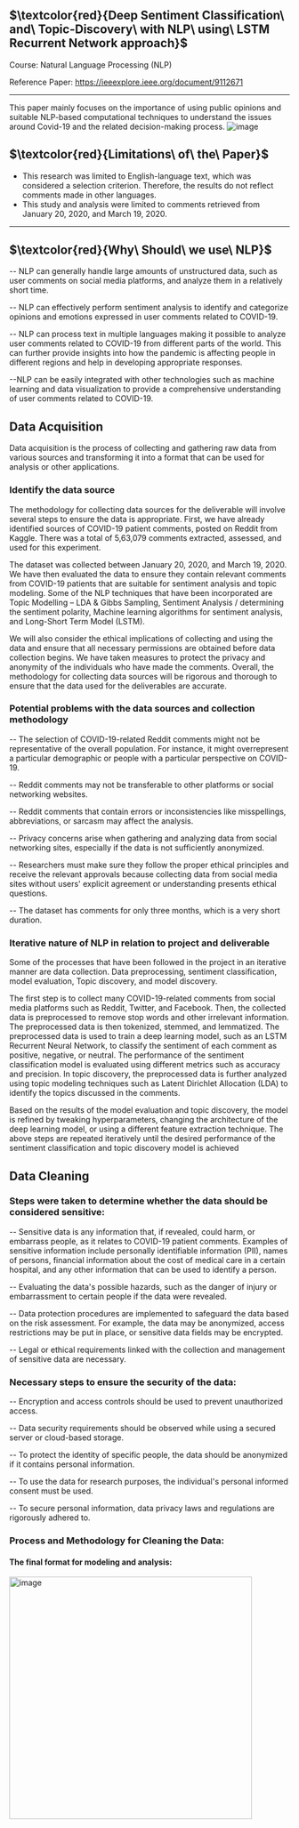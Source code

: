 ## $\textcolor{red}{Deep Sentiment Classification\ and\ Topic-Discovery\ with NLP\ using\ LSTM Recurrent Network approach}$

Course: Natural Language Processing (NLP)  

Reference Paper: https://ieeexplore.ieee.org/document/9112671
___________________________________________________________________________________________

This paper mainly focuses on the importance of using public opinions and suitable NLP-based computational techniques to understand the issues around Covid-19 and the related decision-making process.
![image](https://github.com/swethamurthy25/Deep-Sentiment-Classification-and-Topic-Discovery-with-NLP-using-LSTM-Recurrent-Network-approach/assets/112581595/6e18b2c8-6108-4678-b1bf-7d4efc86713d)


## $\textcolor{red}{Limitations\ of\ the\ Paper}$

* This research was limited to English-language text, which was considered a selection criterion. Therefore, the results do not reflect comments made in other languages.
* This study and analysis were limited to comments retrieved from January 20, 2020, and March 19, 2020.

__________________________________________________________________________________________________________________

## $\textcolor{red}{Why\ Should\ we use\ NLP}$

-- NLP can generally handle large amounts of unstructured data, such as user comments on social media platforms, and analyze them in a relatively short time.

-- NLP can effectively perform sentiment analysis to identify and categorize opinions and emotions expressed in user comments related to COVID-19.

-- NLP can process text in multiple languages making it possible to analyze user comments related to COVID-19 from different parts of the world. This can further provide insights into how the pandemic is affecting people in different regions and help in developing appropriate responses. 

--NLP can be easily integrated with other technologies such as machine learning and data visualization to provide a comprehensive understanding of user comments related to COVID-19.


## Data Acquisition

Data acquisition is the process of collecting and gathering raw data from various sources and transforming it into a format that can be used for analysis or other applications.

### Identify the data source

  The methodology for collecting data sources for the deliverable will involve several steps to ensure the data is appropriate. First, we have already identified sources of COVID-19 patient comments, posted on Reddit from Kaggle. There was a total of 5,63,079 comments extracted, assessed, and used for this experiment.
     
  The dataset was collected between January 20, 2020, and March 19, 2020. We have then evaluated the data to ensure they contain relevant comments from COVID-19 patients that are suitable for sentiment analysis and topic modeling. Some of the NLP techniques that have been incorporated are Topic Modelling – LDA & Gibbs Sampling, Sentiment Analysis / determining the sentiment polarity, Machine learning algorithms for sentiment analysis, and Long-Short Term Model (LSTM).
      
  We will also consider the ethical implications of collecting and using the data and ensure that all necessary permissions are obtained before data collection begins. We have taken measures to protect the privacy and anonymity of the individuals who have made the comments. Overall, the methodology for collecting data sources will be rigorous and thorough to ensure that the data used for the deliverables are accurate.

### Potential problems with the data sources and collection methodology

-- The selection of COVID-19-related Reddit comments might not be representative of the overall population. For instance, it might overrepresent a particular demographic or people with a particular perspective on COVID-19.

-- Reddit comments may not be transferable to other platforms or social networking websites.

-- Reddit comments that contain errors or inconsistencies like misspellings, abbreviations, or sarcasm may affect the analysis.

-- Privacy concerns arise when gathering and analyzing data from social networking sites, especially if the data is not sufficiently anonymized.

-- Researchers must make sure they follow the proper ethical principles and receive the relevant approvals because collecting data from social media sites without users' explicit agreement or understanding presents ethical questions.

-- The dataset has comments for only three months, which is a very short duration.

### Iterative nature of NLP in relation to project and deliverable

  Some of the processes that have been followed in the project in an iterative manner are data collection. Data preprocessing, sentiment classification, model evaluation, Topic discovery, and model discovery.

  The first step is to collect many COVID-19-related comments from social media platforms such as Reddit, Twitter, and Facebook. Then, the collected data is preprocessed to remove stop words and other irrelevant information. The preprocessed data is then tokenized, stemmed, and lemmatized. The preprocessed data is used to train a deep learning model, such as an LSTM Recurrent Neural Network, to classify the sentiment of each comment as positive, negative, or neutral. The performance of the sentiment classification model is evaluated using different metrics such as accuracy and precision. In topic discovery, the preprocessed data is further analyzed using
topic modeling techniques such as Latent Dirichlet Allocation (LDA) to identify the topics discussed in the comments.

  Based on the results of the model evaluation and topic discovery, the model is refined by tweaking hyperparameters, changing the architecture of the deep learning model, or using a different feature extraction technique. The above steps are repeated iteratively until the desired performance of the sentiment classification and topic discovery model is achieved


## Data Cleaning

### Steps were taken to determine whether the data should be considered sensitive:

-- Sensitive data is any information that, if revealed, could harm, or embarrass people, as it relates to COVID-19 patient comments. Examples of sensitive information include personally identifiable information (PII), names of persons, financial information about the cost of medical care in a certain hospital, and any other information that can be used to identify a person.

-- Evaluating the data's possible hazards, such as the danger of injury or embarrassment to certain people if the data were revealed. 

-- Data protection procedures are implemented to safeguard the data based on the risk assessment. For example, the data may be anonymized, access restrictions may be put in place, or sensitive data fields may be encrypted.

-- Legal or ethical requirements linked with the collection and management of sensitive data are necessary.

### Necessary steps to ensure the security of the data:

-- Encryption and access controls should be used to prevent unauthorized access.

-- Data security requirements should be observed while using a secured server or cloud-based storage.

-- To protect the identity of specific people, the data should be anonymized if it contains personal information.

-- To use the data for research purposes, the individual's personal informed consent must be used.

-- To secure personal information, data privacy laws and regulations are rigorously adhered to.

### Process and Methodology for Cleaning the Data:

#### The final format for modeling and analysis:

<img width="436" alt="image" src="https://github.com/swethamurthy25/Deep-Sentiment-Classification-and-Topic-Discovery-with-NLP-using-LSTM-Recurrent-Network-approach/assets/112581595/6bc27984-3b03-463c-80b7-3ed6942d7340">










